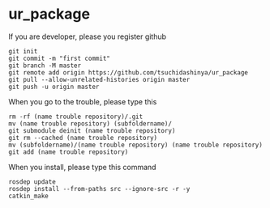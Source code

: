 # ur_package

If you are developer, please you register github
```
git init
git commit -m "first commit"
git branch -M master
git remote add origin https://github.com/tsuchidashinya/ur_package
git pull --allow-unrelated-histories origin master
git push -u origin master
```

When you go to the trouble, please type this
```
rm -rf (name trouble repository)/.git
mv (name trouble repository) (subfoldername)/
git submodule deinit (name trouble repository)
git rm --cached (name trouble repository)
mv (subfoldername)/(name trouble repository) (name trouble repository)
git add (name trouble repository)

```

When you install, please type this command
```
rosdep update
rosdep install --from-paths src --ignore-src -r -y
catkin_make
```
